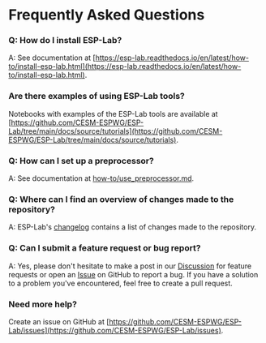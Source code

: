 # Frequently Asked Questions

### Q: How do I install ESP-Lab?
A: See documentation at [https://esp-lab.readthedocs.io/en/latest/how-to/install-esp-lab.html](https://esp-lab.readthedocs.io/en/latest/how-to/install-esp-lab.html).

### Are there examples of using ESP-Lab tools?
Notebooks with examples of the ESP-Lab tools are available at [https://github.com/CESM-ESPWG/ESP-Lab/tree/main/docs/source/tutorials](https://github.com/CESM-ESPWG/ESP-Lab/tree/main/docs/source/tutorials).

### Q: How can I set up a preprocessor?
A: See documentation at [how-to/use_preprocessor.md](how-to/use_preprocessor.md).

### Q: Where can I find an overview of changes made to the repository?
A: ESP-Lab's [changelog](https://esp-lab.readthedocs.io/en/latest/reference/changelog.html) contains a list of changes made to the repository.

### Q: Can I submit a feature request or bug report?
A: Yes, please don't hesitate to make a post in our [Discussion](https://github.com/CESM-ESPWG/ESP-Lab/discussions) for feature requests or open an [Issue](https://github.com/CESM-ESPWG/ESP-Lab/issues) on GitHub to report a bug. If you have a solution to a problem you've encountered, feel free to create a pull request.

### Need more help?
Create an issue on GitHub at [https://github.com/CESM-ESPWG/ESP-Lab/issues](https://github.com/CESM-ESPWG/ESP-Lab/issues).
